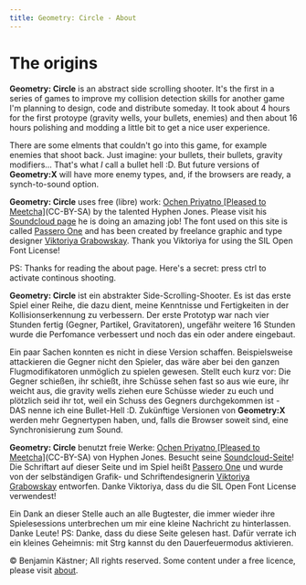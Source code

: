 ```yaml
---
title: Geometry: Circle - About
---
```


# The origins

**Geometry: Circle** is an abstract side scrolling shooter. It's the
first in a series of games to improve my collision detection skills for
another game I'm planning to design, code and distribute someday. It
took about 4 hours for the first protoype (gravity wells, your bullets,
enemies) and then about 16 hours polishing and modding a little bit to
get a nice user experience.

There are some elments that couldn't go into this game, for example
enemies that shoot back. Just imagine: your bullets, their bullets,
gravity modifiers... That's what *I* call a bullet hell :D. But future
versions of **Geometry:X** will have more enemy types, and, if the
browsers are ready, a synch-to-sound option.

**Geometry: Circle** uses free (libre) work: [Ochen Priyatno \[Pleased
to
Meetcha\]](http://soundcloud.com/hyphenjones/ochen-priyatno)(CC-BY-SA)
by the talented Hyphen Jones. Please visit his [Soundcloud
page](http://soundcloud.com/hyphenjones) he is doing an amazing job\!
The font used on this site is called [Passero
One](http://www.google.com/webfonts/specimen/Passero+One) and has been
created by freelance graphic and type designer [Viktoriya
Grabowskay](https://profiles.google.com/108103116746553670560/about).
Thank you Viktoriya for using the SIL Open Font License\!

PS: Thanks for reading the about page. Here's a secret: press ctrl to
activate continous shooting.

**Geometry: Circle** ist ein abstrakter Side-Scrolling-Shooter. Es ist
das erste Spiel einer Reihe, die dazu dient, meine Kenntnisse und
Fertigkeiten in der Kollisionserkennung zu verbessern. Der erste
Prototyp war nach vier Stunden fertig (Gegner, Partikel, Gravitatoren),
ungefähr weitere 16 Stunden wurde die Perfomance verbessert und noch das
ein oder andere eingebaut.

Ein paar Sachen konnten es nicht in diese Version schaffen.
Beispielsweise attackieren die Gegner nicht den Spieler, das wäre aber
bei den ganzen Flugmodifikatoren unmöglich zu spielen gewesen. Stellt
euch kurz vor: Die Gegner schießen, ihr schießt, ihre Schüsse sehen fast
so aus wie eure, ihr weicht aus, die gravity wells ziehen eure Schüsse
wieder zu euch und plötzlich seid ihr tot, weil ein Schuss des Gegners
durchgekommen ist - DAS nenne ich eine Bullet-Hell :D. Zukünftige
Versionen von **Geometry:X** werden mehr Gegnertypen haben, und, falls
die Browser soweit sind, eine Synchronisierung zum Sound.

**Geometry: Circle** benutzt freie Werke: [Ochen Priyatno \[Pleased to
Meetcha\]](http://soundcloud.com/hyphenjones/ochen-priyatno)(CC-BY-SA)
von Hyphen Jones. Besucht seine
[Soundcloud-Seite](http://soundcloud.com/hyphenjones)\! Die Schriftart
auf dieser Seite und im Spiel heißt [Passero
One](http://www.google.com/webfonts/specimen/Passero+One) und wurde von
der selbständigen Grafik- und Schriftendesignerin [Viktoriya
Grabowskay](https://profiles.google.com/108103116746553670560/about)
entworfen. Danke Viktoriya, dass du die SIL Open Font License
verwendest\!

Ein Dank an dieser Stelle auch an alle Bugtester, die immer wieder ihre
Spielesessions unterbrechen um mir eine kleine Nachricht zu
hinterlassen. Danke Leute\! PS: Danke, dass du diese Seite gelesen hast.
Dafür verrate ich ein kleines Geheimnis: mit Strg kannst du den
Dauerfeuermodus aktivieren.

&copy; Benjamin Kästner; All rights reserved. Some content under a free
licence, please visit [about](about.html).

